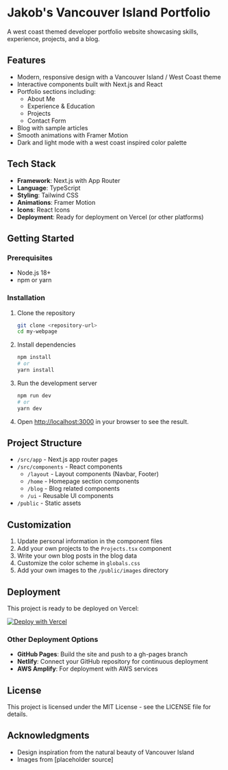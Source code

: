 # Jakob's Vancouver Island Portfolio

A west coast themed developer portfolio website showcasing skills, experience, projects, and a blog.

## Features

- Modern, responsive design with a Vancouver Island / West Coast theme
- Interactive components built with Next.js and React
- Portfolio sections including:
  - About Me
  - Experience & Education
  - Projects
  - Contact Form
- Blog with sample articles
- Smooth animations with Framer Motion
- Dark and light mode with a west coast inspired color palette

## Tech Stack

- **Framework**: Next.js with App Router
- **Language**: TypeScript
- **Styling**: Tailwind CSS
- **Animations**: Framer Motion
- **Icons**: React Icons
- **Deployment**: Ready for deployment on Vercel (or other platforms)

## Getting Started

### Prerequisites

- Node.js 18+
- npm or yarn

### Installation

1. Clone the repository
   ```bash
   git clone <repository-url>
   cd my-webpage
   ```

2. Install dependencies
   ```bash
   npm install
   # or
   yarn install
   ```

3. Run the development server
   ```bash
   npm run dev
   # or
   yarn dev
   ```

4. Open [http://localhost:3000](http://localhost:3000) in your browser to see the result.

## Project Structure

- `/src/app` - Next.js app router pages
- `/src/components` - React components
  - `/layout` - Layout components (Navbar, Footer)
  - `/home` - Homepage section components
  - `/blog` - Blog related components
  - `/ui` - Reusable UI components
- `/public` - Static assets

## Customization

1. Update personal information in the component files
2. Add your own projects to the `Projects.tsx` component
3. Write your own blog posts in the blog data
4. Customize the color scheme in `globals.css`
5. Add your own images to the `/public/images` directory

## Deployment

This project is ready to be deployed on Vercel:

[![Deploy with Vercel](https://vercel.com/button)](https://vercel.com/new/clone?repository-url=https://github.com/yourusername/my-webpage)

### Other Deployment Options

- **GitHub Pages**: Build the site and push to a gh-pages branch
- **Netlify**: Connect your GitHub repository for continuous deployment
- **AWS Amplify**: For deployment with AWS services

## License

This project is licensed under the MIT License - see the LICENSE file for details.

## Acknowledgments

- Design inspiration from the natural beauty of Vancouver Island
- Images from [placeholder source]
